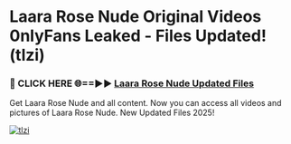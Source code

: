 # Laara Rose Nude Original Videos 0nlyFans Leaked - Files Updated! (tlzi)

<h3>🔴 CLICK HERE 🌐==►► <a href="https://tinyurl.com/yc6ubb5a" rel="nofollow">Laara Rose Nude Updated Files</a></h3>

Get Laara Rose Nude and all content. Now you can access all videos and pictures of Laara Rose Nude. New Updated Files 2025!

[![tlzi](https://i.imgur.com/7eu0CRL.gif)](https://tinyurl.com/yc6ubb5a)
